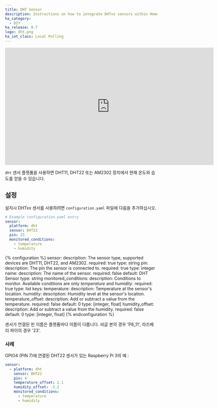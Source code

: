 ```yaml
---
title: DHT Sensor
description: Instructions on how to integrate DHTxx sensors within Home Assistant.
ha_category:
  - DIY
ha_release: 0.7
logo: dht.png
ha_iot_class: Local Polling
---
```


<iframe width="690" height="388" src="https://www.youtube.com/embed/GsG1OClojOk" frameborder="0" allow="accelerometer; autoplay; encrypted-media; gyroscope; picture-in-picture" allowfullscreen></iframe>

`dht` 센서 플랫폼을 사용하면 DHT11, DHT22 또는 AM2302 장치에서 현재 온도와 습도를 얻을 수 있습니다.

## 설정

설치시 DHTxx 센서를 사용하려면 `configuration.yaml` 파일에 다음을 추가하십시오.

```yaml
# Example configuration.yaml entry
sensor:
  platform: dht
  sensor: DHT22
  pin: 23
  monitored_conditions:
    - temperature
    - humidity
```

{% configuration %}
sensor:
  description: The sensor type, supported devices are DHT11, DHT22, and AM2302.
  required: true
  type: string
pin:
  description: The pin the sensor is connected to.
  required: true
  type: integer
name:
  description: The name of the sensor.
  required: false
  default: DHT Sensor
  type: string
monitored_conditions:
  description: Conditions to monitor. Available conditions are only *temperature* and *humidity*.
  required: true
  type: list
  keys:
    temperature:
      description: Temperature at the sensor's location.
    humidity:
      description: Humidity level at the sensor's location.
temperature_offset:
  description: Add or subtract a value from the temperature.
  required: false
  default: 0
  type: [integer, float]
humidity_offset:
  description: Add or subtract a value from the humidity.
  required: false
  default: 0
  type: [integer, float]
{% endconfiguration %}

센서가 연결된 핀 이름은 플랫폼마다 이름이 다릅니다. 비글 본의 경우 'P8_11', 라즈베리 파이의 경우 '23'.

### 사례

GPIO4 (PIN 7)에 연결된 DHT22 센서가 있는 Raspberry Pi 3의 예 :

```yaml
sensor:
  - platform: dht
    sensor: DHT22
    pin: 4
    temperature_offset: 2.1
    humidity_offset: -3.2
    monitored_conditions:
      - temperature
      - humidity
```
